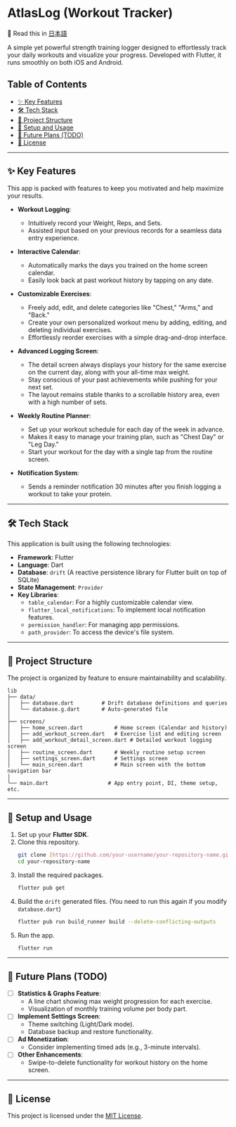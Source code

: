 # AtlasLog (Workout Tracker)

📖 Read this in [日本語](README.ja.md)

A simple yet powerful strength training logger designed to effortlessly track your daily workouts and visualize your progress. Developed with Flutter, it runs smoothly on both iOS and Android.

## Table of Contents
* [✨ Key Features](#-key-features)
* [🛠️ Tech Stack](#-tech-stack)
* [📂 Project Structure](#-project-structure)
* [🚀 Setup and Usage](#-setup-and-usage)
* [📝 Future Plans (TODO)](#-future-plans-todo)
* [📄 License](#-license)

---

## ✨ Key Features

This app is packed with features to keep you motivated and help maximize your results.

* **Workout Logging**:
    * Intuitively record your Weight, Reps, and Sets.
    * Assisted input based on your previous records for a seamless data entry experience.

* **Interactive Calendar**:
    * Automatically marks the days you trained on the home screen calendar.
    * Easily look back at past workout history by tapping on any date.

* **Customizable Exercises**:
    * Freely add, edit, and delete categories like "Chest," "Arms," and "Back."
    * Create your own personalized workout menu by adding, editing, and deleting individual exercises.
    * Effortlessly reorder exercises with a simple drag-and-drop interface.

* **Advanced Logging Screen**:
    * The detail screen always displays your history for the same exercise on the current day, along with your all-time max weight.
    * Stay conscious of your past achievements while pushing for your next set.
    * The layout remains stable thanks to a scrollable history area, even with a high number of sets.

* **Weekly Routine Planner**:
    * Set up your workout schedule for each day of the week in advance.
    * Makes it easy to manage your training plan, such as "Chest Day" or "Leg Day."
    * Start your workout for the day with a single tap from the routine screen.

* **Notification System**:
    * Sends a reminder notification 30 minutes after you finish logging a workout to take your protein.

---

## 🛠️ Tech Stack

This application is built using the following technologies:

* **Framework**: Flutter
* **Language**: Dart
* **Database**: `drift` (A reactive persistence library for Flutter built on top of SQLite)
* **State Management**: `Provider`
* **Key Libraries**:
    * `table_calendar`: For a highly customizable calendar view.
    * `flutter_local_notifications`: To implement local notification features.
    * `permission_handler`: For managing app permissions.
    * `path_provider`: To access the device's file system.

---

## 📂 Project Structure

The project is organized by feature to ensure maintainability and scalability.

```
lib
├── data/
│   ├── database.dart         # Drift database definitions and queries
│   └── database.g.dart       # Auto-generated file
│
├── screens/
│   ├── home_screen.dart          # Home screen (Calendar and history)
│   ├── add_workout_screen.dart   # Exercise list and editing screen
│   ├── add_workout_detail_screen.dart # Detailed workout logging screen
│   ├── routine_screen.dart       # Weekly routine setup screen
│   ├── settings_screen.dart      # Settings screen
│   └── main_screen.dart          # Main screen with the bottom navigation bar
│
└── main.dart                   # App entry point, DI, theme setup, etc.
```

---

## 🚀 Setup and Usage

1.  Set up your **Flutter SDK**.
2.  Clone this repository.
    ```bash
    git clone [https://github.com/your-username/your-repository-name.git](https://github.com/your-username/your-repository-name.git)
    cd your-repository-name
    ```
3.  Install the required packages.
    ```bash
    flutter pub get
    ```
4.  Build the `drift` generated files. (You need to run this again if you modify `database.dart`)
    ```bash
    flutter pub run build_runner build --delete-conflicting-outputs
    ```
5.  Run the app.
    ```bash
    flutter run
    ```

---

## 📝 Future Plans (TODO)

* [ ] **Statistics & Graphs Feature**:
    * A line chart showing max weight progression for each exercise.
    * Visualization of monthly training volume per body part.
* [ ] **Implement Settings Screen**:
    * Theme switching (Light/Dark mode).
    * Database backup and restore functionality.
* [ ] **Ad Monetization**:
    * Consider implementing timed ads (e.g., 3-minute intervals).
* [ ] **Other Enhancements**:
    * Swipe-to-delete functionality for workout history on the home screen.

---

## 📄 License

This project is licensed under the [MIT License](LICENSE).